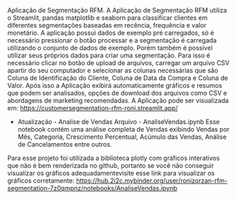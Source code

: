 Aplicação de Segmentação RFM.
A Aplicação de Segmentação RFM utiliza o Streamlit, pandas matplotlib e seaborn
para classificar clientes em diferentes segmentações baseadas em recência, frequência e valor monetário.
A aplicação possui dados de exemplo pré carregados, só é necessário pressionar o botão processar 
e a segmentação é carregada utilizando o conjunto de dados de exemplo.
Porém também é possível utilizar seus próprios dados para criar uma segmentação.
Para isso é necessário clicar no botão de upload de arquivos, carregar
um arquivo CSV apartir do seu computador e selecionar as colunas necessárias
que são Coluna de Identificação do Cliente, Coluna de Data da Compra e Coluna de Valor.
Após isso a Aplicação exibirá automaticamente gráficos e resumos que podem ser analisados, 
opções de download dos arquivos como CSV e abordagens de marketing recomendadas.
A Aplicação pode ser visualizada em: https://customersegmentation-rfm-roni.streamlit.app/


- Atualização - Analise de Vendas
Arquivo - AnaliseVendas.ipynb
Esse notebook contém uma análise completa de Vendas exibindo Vendas por Mês, Categoria,
Crescimento Percentual, Acúmulo das Vendas, Análise de Cancelamentos entre outros.

Para esse projeto foi utilizada a biblioteca plotly com gráficos interativos que não é bem
renderizada no github, portanto se você não conseguir visualizar os gráficos adequadamentevisite esse link
 para visualizar os gráficos corretamente: https://hub.2i2c.mybinder.org/user/ronizorzan-rfm-segmentation-7z0qmpnz/notebooks/AnaliseVendas.ipynb
